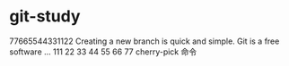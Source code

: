 # git-study
77665544331122
Creating a new branch is quick and simple.
Git is a free software ...
111
22
33
44
55
66
77
cherry-pick 命令
